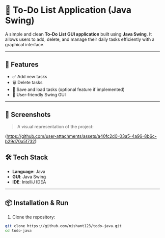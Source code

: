 # 📝 To-Do List Application (Java Swing)

A simple and clean **To-Do List GUI application** built using **Java Swing**. It allows users to add, delete, and manage their daily tasks efficiently with a graphical interface.

---

## 🚀 Features

- ✅ Add new tasks
- 🗑️ Delete tasks
- 💾 Save and load tasks (optional feature if implemented)
- 🎨 User-friendly Swing GUI

---

## 📸 Screenshots

> A visual representation of the project:

(https://github.com/user-attachments/assets/a40fc2d0-03a5-4a96-8b6c-b29d70a5f732)


## 🛠️ Tech Stack

- **Language**: Java
- **GUI**: Java Swing
- **IDE**: IntelliJ IDEA

---

## 📦 Installation & Run

1. Clone the repository:

```bash
git clone https://github.com/nishant123/todo-java.git
cd todo-java
